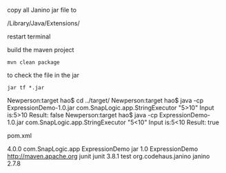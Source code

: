copy all Janino jar file to 

/Library/Java/Extensions/

restart terminal

build the maven project
```
mvn clean package
```

to check the file in the jar
```
jar tf *.jar
```

Newperson:target hao$ cd ../target/
Newperson:target hao$ java -cp ExpressionDemo-1.0.jar com.SnapLogic.app.StringExecutor "5>10"
Input is:5>10
Result: false
Newperson:target hao$ java -cp ExpressionDemo-1.0.jar com.SnapLogic.app.StringExecutor "5<10"
Input is:5<10
Result: true

pom.xml

<project xmlns="http://maven.apache.org/POM/4.0.0" xmlns:xsi="http://www.w3.org/2001/XMLSchema-instance"
  xsi:schemaLocation="http://maven.apache.org/POM/4.0.0 http://maven.apache.org/maven-v4_0_0.xsd">
  <modelVersion>4.0.0</modelVersion>
  <groupId>com.SnapLogic.app</groupId>
  <artifactId>ExpressionDemo</artifactId>
  <packaging>jar</packaging>
  <version>1.0</version>
  <name>ExpressionDemo</name>
  <url>http://maven.apache.org</url>
  <dependencies>
    <dependency>
      <groupId>junit</groupId>
      <artifactId>junit</artifactId>
      <version>3.8.1</version>
      <scope>test</scope>
    </dependency>
    <dependency>
      <groupId>org.codehaus.janino</groupId>
      <artifactId>janino</artifactId>
      <version>2.7.8</version>
    </dependency>
  </dependencies>
</project>
